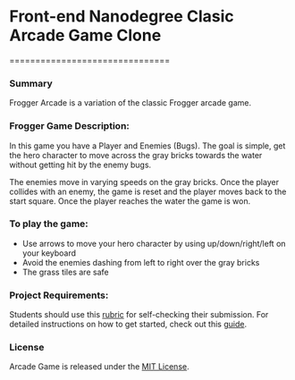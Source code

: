 # Front-end Nanodegree Clasic Arcade Game Clone
===============================

### Summary

Frogger Arcade is a variation of the classic Frogger arcade game.

### Frogger Game Description:

In this game you have a Player and Enemies (Bugs). The goal is simple, get the hero character to move across the gray bricks towards the water without getting hit by the enemy bugs.

The enemies move in varying speeds on the gray bricks. Once the player collides with an enemy, the game is reset and the player moves back to the start square. Once the player reaches the water the game is won.

### To play the game:

- Use arrows to move your hero character by using up/down/right/left on your keyboard
- Avoid the enemies dashing from left to right over the gray bricks
- The grass tiles are safe




### Project Requirements:

Students should use this [rubric](https://review.udacity.com/#!/projects/2696458597/rubric) for self-checking their submission.
For detailed instructions on how to get started, check out this [guide](https://docs.google.com/document/d/1v01aScPjSWCCWQLIpFqvg3-vXLH2e8_SZQKC8jNO0Dc/pub?embedded=true).


### License

Arcade Game is released under the [MIT License](http://choosealicense.com/licenses/mit/).

